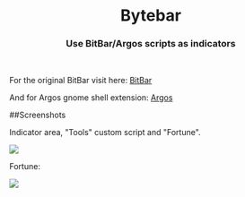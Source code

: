 <h1 align="center">Bytebar</h1>
<h3 align="center">Use BitBar/Argos scripts as indicators</h3>
<br>

For the original BitBar visit here:
[BitBar](https://github.com/matryer/bitbar)

And for Argos gnome shell extension:
[Argos](https://github.com/p-e-w/argos)

##Screenshots

Indicator area, "Tools" custom script and "Fortune".

![](https://github.com/maxisabattini/bytebar/blob/master/screen1.jpg?raw=true)

Fortune:

![](https://github.com/maxisabattini/bytebar/blob/master/screen2.jpg?raw=true)


